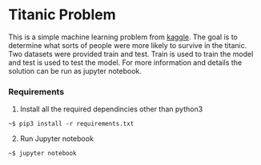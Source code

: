 # Titanic Problem
This is a simple machine learning problem from [kaggle](https://www.kaggle.com/c/titanic/overview). The goal is to determine what sorts of people were more likely to survive in the titanic. Two datasets were provided train and test. Train is used to train the model and test is used to test the model. For more information and details the solution can be run as jupyter notebook.

### Requirements
1. Install all the required dependincies other than python3
```
~$ pip3 install -r requirements.txt
```
2. Run Jupyter notebook
```
~$ jupyter notebook
```
